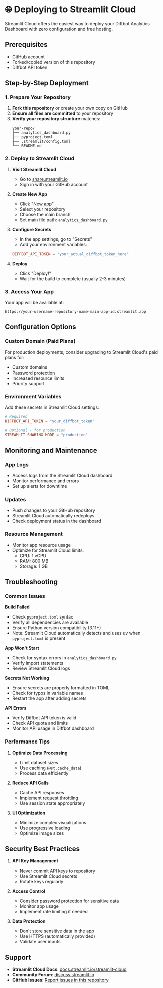 # 🌐 Deploying to Streamlit Cloud

Streamlit Cloud offers the easiest way to deploy your Diffbot Analytics Dashboard with zero configuration and free hosting.

## Prerequisites

- GitHub account
- Forked/copied version of this repository
- Diffbot API token

## Step-by-Step Deployment

### 1. Prepare Your Repository

1. **Fork this repository** or create your own copy on GitHub
2. **Ensure all files are committed** to your repository
3. **Verify your repository structure** matches:
   ```
   your-repo/
   ├── analytics_dashboard.py
   ├── pyproject.toml
   ├── .streamlit/config.toml
   └── README.md
   ```

### 2. Deploy to Streamlit Cloud

1. **Visit Streamlit Cloud**
   - Go to [share.streamlit.io](https://share.streamlit.io)
   - Sign in with your GitHub account

2. **Create New App**
   - Click "New app"
   - Select your repository
   - Choose the main branch
   - Set main file path: `analytics_dashboard.py`

3. **Configure Secrets**
   - In the app settings, go to "Secrets"
   - Add your environment variables:
   ```toml
   DIFFBOT_API_TOKEN = "your_actual_diffbot_token_here"
   ```

4. **Deploy**
   - Click "Deploy!"
   - Wait for the build to complete (usually 2-3 minutes)

### 3. Access Your App

Your app will be available at:
```
https://your-username-repository-name-main-app-id.streamlit.app
```

## Configuration Options

### Custom Domain (Paid Plans)
For production deployments, consider upgrading to Streamlit Cloud's paid plans for:
- Custom domains
- Password protection
- Increased resource limits
- Priority support

### Environment Variables
Add these secrets in Streamlit Cloud settings:
```toml
# Required
DIFFBOT_API_TOKEN = "your_diffbot_token"

# Optional - for production
STREAMLIT_SHARING_MODE = "production"
```

## Monitoring and Maintenance

### App Logs
- Access logs from the Streamlit Cloud dashboard
- Monitor performance and errors
- Set up alerts for downtime

### Updates
- Push changes to your GitHub repository
- Streamlit Cloud automatically redeploys
- Check deployment status in the dashboard

### Resource Management
- Monitor app resource usage
- Optimize for Streamlit Cloud limits:
  - CPU: 1 vCPU
  - RAM: 800 MB
  - Storage: 1 GB

## Troubleshooting

### Common Issues

**Build Failed**
- Check `pyproject.toml` syntax
- Verify all dependencies are available
- Ensure Python version compatibility (3.11+)
- Note: Streamlit Cloud automatically detects and uses uv when `pyproject.toml` is present

**App Won't Start**
- Check for syntax errors in `analytics_dashboard.py`
- Verify import statements
- Review Streamlit Cloud logs

**Secrets Not Working**
- Ensure secrets are properly formatted in TOML
- Check for typos in variable names
- Restart the app after adding secrets

**API Errors**
- Verify Diffbot API token is valid
- Check API quota and limits
- Monitor API usage in Diffbot dashboard

### Performance Tips

1. **Optimize Data Processing**
   - Limit dataset sizes
   - Use caching (`@st.cache_data`)
   - Process data efficiently

2. **Reduce API Calls**
   - Cache API responses
   - Implement request throttling
   - Use session state appropriately

3. **UI Optimization**
   - Minimize complex visualizations
   - Use progressive loading
   - Optimize image sizes

## Security Best Practices

1. **API Key Management**
   - Never commit API keys to repository
   - Use Streamlit Cloud secrets
   - Rotate keys regularly

2. **Access Control**
   - Consider password protection for sensitive data
   - Monitor app usage
   - Implement rate limiting if needed

3. **Data Protection**
   - Don't store sensitive data in the app
   - Use HTTPS (automatically provided)
   - Validate user inputs

## Support

- **Streamlit Cloud Docs**: [docs.streamlit.io/streamlit-cloud](https://docs.streamlit.io/streamlit-cloud)
- **Community Forum**: [discuss.streamlit.io](https://discuss.streamlit.io)
- **GitHub Issues**: [Report issues in this repository](https://github.com/yourusername/diffbot-analytics/issues)